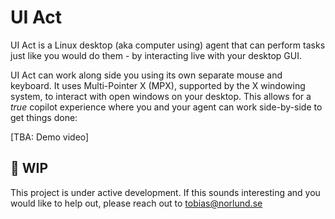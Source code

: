 # UI Act

UI Act is a Linux desktop (aka computer using) agent that can perform tasks just like you would do them - by interacting live with your desktop GUI.

UI Act can work along side you using its own separate mouse and keyboard. It uses Multi-Pointer X (MPX), supported by the X windowing system, to interact with open windows on your desktop. This allows for a _true_ copilot experience where you and your agent can work side-by-side to get things done:

[TBA: Demo video]

## 🚧 WIP

This project is under active development. If this sounds interesting and you would like to help out, please reach out to tobias@norlund.se
